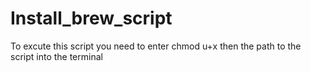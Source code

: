 # Install_brew_script
To excute this script you need to enter chmod u+x then the path to the script into the terminal 
